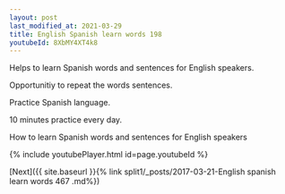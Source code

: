 ```yaml
---
layout: post
last_modified_at: 2021-03-29
title: English Spanish learn words 198 
youtubeId: 8XbMY4XT4k8
---
```

 
 
Helps to learn Spanish words and sentences for English speakers.

Opportunitiy to repeat the words sentences. 

Practice Spanish language. 
 
10 minutes practice every day. 
 
How to learn Spanish words and sentences for English speakers 
 
{% include youtubePlayer.html id=page.youtubeId %}
 
 
[Next]({{ site.baseurl }}{% link  split1/_posts/2017-03-21-English spanish learn words 467 .md%})
 
